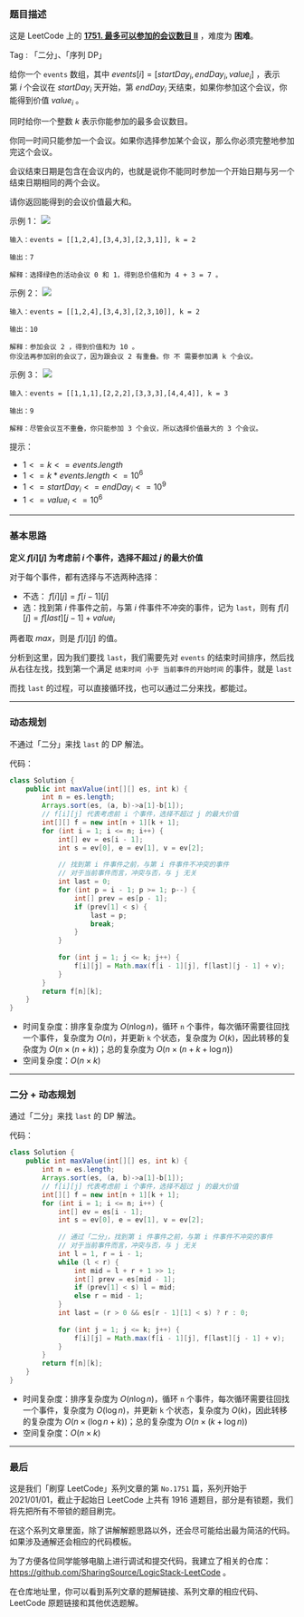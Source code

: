 ### 题目描述

这是 LeetCode 上的 **[1751. 最多可以参加的会议数目 II](https://leetcode-cn.com/problems/maximum-number-of-events-that-can-be-attended-ii/solution/po-su-dp-er-fen-dp-jie-fa-by-ac_oier-88du/)** ，难度为 **困难**。

Tag : 「二分」、「序列 DP」



给你一个 `events` 数组，其中 $events[i] = [startDay_i, endDay_i, value_i]$ ，表示第 $i$ 个会议在 $startDay_i$ 天开始，第 $endDay_i$ 天结束，如果你参加这个会议，你能得到价值 $value_i$ 。

同时给你一个整数 $k$ 表示你能参加的最多会议数目。

你同一时间只能参加一个会议。如果你选择参加某个会议，那么你必须完整地参加完这个会议。

会议结束日期是包含在会议内的，也就是说你不能同时参加一个开始日期与另一个结束日期相同的两个会议。

请你返回能得到的会议价值最大和。

示例 1：
![](https://assets.leetcode-cn.com/aliyun-lc-upload/uploads/2021/02/06/screenshot-2021-01-11-at-60048-pm.png)
```
输入：events = [[1,2,4],[3,4,3],[2,3,1]], k = 2

输出：7

解释：选择绿色的活动会议 0 和 1，得到总价值和为 4 + 3 = 7 。
```
示例 2：
![](https://assets.leetcode-cn.com/aliyun-lc-upload/uploads/2021/02/06/screenshot-2021-01-11-at-60150-pm.png)
```
输入：events = [[1,2,4],[3,4,3],[2,3,10]], k = 2

输出：10

解释：参加会议 2 ，得到价值和为 10 。
你没法再参加别的会议了，因为跟会议 2 有重叠。你 不 需要参加满 k 个会议。
```
示例 3：
![](https://assets.leetcode-cn.com/aliyun-lc-upload/uploads/2021/02/06/screenshot-2021-01-11-at-60703-pm.png)
```
输入：events = [[1,1,1],[2,2,2],[3,3,3],[4,4,4]], k = 3

输出：9

解释：尽管会议互不重叠，你只能参加 3 个会议，所以选择价值最大的 3 个会议。
```

提示：
* $1 <= k <= events.length$
* $1 <= k * events.length <= 10^6$
* $1 <= startDay_i <= endDay_i <= 10^9$
* $1 <= value_i <= 10^6$

---

### 基本思路

**定义 $f[i][j]$ 为考虑前 $i$ 个事件，选择不超过 $j$ 的最大价值**

对于每个事件，都有选择与不选两种选择：

* 不选： $f[i][j] = f[i - 1][j]$
* 选：找到第 $i$ 件事件之前，与第 $i$ 件事件不冲突的事件，记为 `last`，则有 $f[i][j] = f[last][j - 1] + value_i$

两者取 $max$，则是 $f[i][j]$ 的值。

分析到这里，因为我们要找 `last`，我们需要先对 `events` 的结束时间排序，然后找从右往左找，找到第一个满足 `结束时间 小于 当前事件的开始时间` 的事件，就是 `last`

而找 `last` 的过程，可以直接循环找，也可以通过二分来找，都能过。

---

### 动态规划

不通过「二分」来找 `last` 的 DP 解法。

代码：
```java
class Solution {
    public int maxValue(int[][] es, int k) {
        int n = es.length;
        Arrays.sort(es, (a, b)->a[1]-b[1]);
        // f[i][j] 代表考虑前 i 个事件，选择不超过 j 的最大价值
        int[][] f = new int[n + 1][k + 1];
        for (int i = 1; i <= n; i++) {
            int[] ev = es[i - 1];
            int s = ev[0], e = ev[1], v = ev[2];
            
            // 找到第 i 件事件之前，与第 i 件事件不冲突的事件
            // 对于当前事件而言，冲突与否，与 j 无关
            int last = 0;
            for (int p = i - 1; p >= 1; p--) {
                int[] prev = es[p - 1];
                if (prev[1] < s) {
                    last = p;
                    break;
                }
            }
            
            for (int j = 1; j <= k; j++) {
                f[i][j] = Math.max(f[i - 1][j], f[last][j - 1] + v);    
            }
        }
        return f[n][k];
    }
}
```
* 时间复杂度：排序复杂度为 $O(n\log{n})$，循环 `n` 个事件，每次循环需要往回找一个事件，复杂度为 $O(n)$，并更新 `k` 个状态，复杂度为 $O(k)$，因此转移的复杂度为 $O(n \times (n + k))$；总的复杂度为 $O(n \times (n + k + \log{n}))$
* 空间复杂度：$O(n \times k)$

---

### 二分 + 动态规划

通过「二分」来找 `last` 的 DP 解法。

代码：
```java
class Solution {
    public int maxValue(int[][] es, int k) {
        int n = es.length;
        Arrays.sort(es, (a, b)->a[1]-b[1]);
        // f[i][j] 代表考虑前 i 个事件，选择不超过 j 的最大价值
        int[][] f = new int[n + 1][k + 1];
        for (int i = 1; i <= n; i++) {
            int[] ev = es[i - 1];
            int s = ev[0], e = ev[1], v = ev[2];
            
            // 通过「二分」，找到第 i 件事件之前，与第 i 件事件不冲突的事件
            // 对于当前事件而言，冲突与否，与 j 无关
            int l = 1, r = i - 1;
            while (l < r) {
                int mid = l + r + 1 >> 1;
                int[] prev = es[mid - 1];
                if (prev[1] < s) l = mid;    
                else r = mid - 1;
            }
            int last = (r > 0 && es[r - 1][1] < s) ? r : 0;
            
            for (int j = 1; j <= k; j++) {
                f[i][j] = Math.max(f[i - 1][j], f[last][j - 1] + v);    
            }
        }
        return f[n][k];
    }
}
```
* 时间复杂度：排序复杂度为 $O(n\log{n})$，循环 `n` 个事件，每次循环需要往回找一个事件，复杂度为 $O(\log{n})$，并更新 `k` 个状态，复杂度为 $O(k)$，因此转移的复杂度为 $O(n \times (\log{n} + k))$；总的复杂度为 $O(n \times (k + \log{n}))$
* 空间复杂度：$O(n \times k)$

---

### 最后

这是我们「刷穿 LeetCode」系列文章的第 `No.1751` 篇，系列开始于 2021/01/01，截止于起始日 LeetCode 上共有 1916 道题目，部分是有锁题，我们将先把所有不带锁的题目刷完。

在这个系列文章里面，除了讲解解题思路以外，还会尽可能给出最为简洁的代码。如果涉及通解还会相应的代码模板。

为了方便各位同学能够电脑上进行调试和提交代码，我建立了相关的仓库：https://github.com/SharingSource/LogicStack-LeetCode 。

在仓库地址里，你可以看到系列文章的题解链接、系列文章的相应代码、LeetCode 原题链接和其他优选题解。

